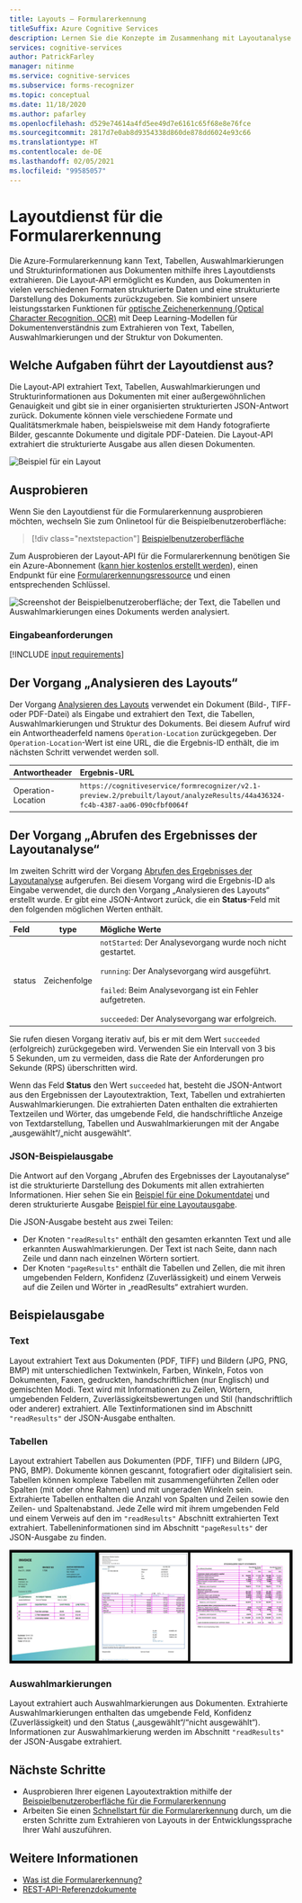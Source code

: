 ```yaml
---
title: Layouts – Formularerkennung
titleSuffix: Azure Cognitive Services
description: Lernen Sie die Konzepte im Zusammenhang mit Layoutanalyse mit der Formularerkennung-API (Verwendung und Einschränkungen) kennen.
services: cognitive-services
author: PatrickFarley
manager: nitinme
ms.service: cognitive-services
ms.subservice: forms-recognizer
ms.topic: conceptual
ms.date: 11/18/2020
ms.author: pafarley
ms.openlocfilehash: d529e74614a4fd5ee49d7e6161c65f68e8e76fce
ms.sourcegitcommit: 2817d7e0ab8d9354338d860de878dd6024e93c66
ms.translationtype: HT
ms.contentlocale: de-DE
ms.lasthandoff: 02/05/2021
ms.locfileid: "99585057"
---
```

# <a name="form-recognizer-layout-service"></a>Layoutdienst für die Formularerkennung

Die Azure-Formularerkennung kann Text, Tabellen, Auswahlmarkierungen und Strukturinformationen aus Dokumenten mithilfe ihres Layoutdiensts extrahieren. Die Layout-API ermöglicht es Kunden, aus Dokumenten in vielen verschiedenen Formaten strukturierte Daten und eine strukturierte Darstellung des Dokuments zurückzugeben. Sie kombiniert unsere leistungsstarken Funktionen für [optische Zeichenerkennung (Optical Character Recognition, OCR)](../computer-vision/concept-recognizing-text.md) mit Deep Learning-Modellen für Dokumentenverständnis zum Extrahieren von Text, Tabellen, Auswahlmarkierungen und der Struktur von Dokumenten. 

## <a name="what-does-the-layout-service-do"></a>Welche Aufgaben führt der Layoutdienst aus?

Die Layout-API extrahiert Text, Tabellen, Auswahlmarkierungen und Strukturinformationen aus Dokumenten mit einer außergewöhnlichen Genauigkeit und gibt sie in einer organisierten strukturierten JSON-Antwort zurück. Dokumente können viele verschiedene Formate und Qualitätsmerkmale haben, beispielsweise mit dem Handy fotografierte Bilder, gescannte Dokumente und digitale PDF-Dateien. Die Layout-API extrahiert die strukturierte Ausgabe aus allen diesen Dokumenten.

![Beispiel für ein Layout](./media/layout-tool-example.JPG)

## <a name="try-it-out"></a>Ausprobieren

Wenn Sie den Layoutdienst für die Formularerkennung ausprobieren möchten, wechseln Sie zum Onlinetool für die Beispielbenutzeroberfläche:

> [!div class="nextstepaction"]
> [Beispielbenutzeroberfläche](https://fott-preview.azurewebsites.net/)

Zum Ausprobieren der Layout-API für die Formularerkennung benötigen Sie ein Azure-Abonnement ([kann hier kostenlos erstellt werden](https://azure.microsoft.com/free/cognitive-services)), einen Endpunkt für eine [Formularerkennungsressource](https://ms.portal.azure.com/#create/Microsoft.CognitiveServicesFormRecognizer) und einen entsprechenden Schlüssel. 

![Screenshot der Beispielbenutzeroberfläche; der Text, die Tabellen und Auswahlmarkierungen eines Dokuments werden analysiert.](./media/analyze-layout.png)

### <a name="input-requirements"></a>Eingabeanforderungen 

[!INCLUDE [input requirements](./includes/input-requirements-receipts.md)]

## <a name="the-analyze-layout-operation"></a>Der Vorgang „Analysieren des Layouts“

Der Vorgang [Analysieren des Layouts](https://westcentralus.dev.cognitive.microsoft.com/docs/services/form-recognizer-api-v2-1-preview-2/operations/AnalyzeLayoutAsync) verwendet ein Dokument (Bild-, TIFF- oder PDF-Datei) als Eingabe und extrahiert den Text, die Tabellen, Auswahlmarkierungen und Struktur des Dokuments. Bei diesem Aufruf wird ein Antwortheaderfeld namens `Operation-Location` zurückgegeben. Der `Operation-Location`-Wert ist eine URL, die die Ergebnis-ID enthält, die im nächsten Schritt verwendet werden soll.

|Antwortheader| Ergebnis-URL |
|:-----|:----|
|Operation-Location | `https://cognitiveservice/formrecognizer/v2.1-preview.2/prebuilt/layout/analyzeResults/44a436324-fc4b-4387-aa06-090cfbf0064f` |

## <a name="the-get-analyze-layout-result-operation"></a>Der Vorgang „Abrufen des Ergebnisses der Layoutanalyse“

Im zweiten Schritt wird der Vorgang [Abrufen des Ergebnisses der Layoutanalyse](https://westcentralus.dev.cognitive.microsoft.com/docs/services/form-recognizer-api-v2-1-preview-2/operations/GetAnalyzeLayoutResult) aufgerufen. Bei diesem Vorgang wird die Ergebnis-ID als Eingabe verwendet, die durch den Vorgang „Analysieren des Layouts“ erstellt wurde. Er gibt eine JSON-Antwort zurück, die ein **Status**-Feld mit den folgenden möglichen Werten enthält. 

|Feld| type | Mögliche Werte |
|:-----|:----:|:----|
|status | Zeichenfolge | `notStarted`: Der Analysevorgang wurde noch nicht gestartet.<br /><br />`running`: Der Analysevorgang wird ausgeführt.<br /><br />`failed`: Beim Analysevorgang ist ein Fehler aufgetreten.<br /><br />`succeeded`: Der Analysevorgang war erfolgreich.|

Sie rufen diesen Vorgang iterativ auf, bis er mit dem Wert `succeeded` (erfolgreich) zurückgegeben wird. Verwenden Sie ein Intervall von 3 bis 5 Sekunden, um zu vermeiden, dass die Rate der Anforderungen pro Sekunde (RPS) überschritten wird.

Wenn das Feld **Status** den Wert `succeeded` hat, besteht die JSON-Antwort aus den Ergebnissen der Layoutextraktion, Text, Tabellen und extrahierten Auswahlmarkierungen. Die extrahierten Daten enthalten die extrahierten Textzeilen und Wörter, das umgebende Feld, die handschriftliche Anzeige von Textdarstellung, Tabellen und Auswahlmarkierungen mit der Angabe „ausgewählt“/„nicht ausgewählt“. 

### <a name="sample-json-output"></a>JSON-Beispielausgabe

Die Antwort auf den Vorgang „Abrufen des Ergebnisses der Layoutanalyse“ ist die strukturierte Darstellung des Dokuments mit allen extrahierten Informationen. Hier sehen Sie ein [Beispiel für eine Dokumentdatei](https://github.com/Azure-Samples/cognitive-services-REST-api-samples/tree/master/curl/form-recognizer/sample-layout.pdf) und deren strukturierte Ausgabe [Beispiel für eine Layoutausgabe](https://github.com/Azure-Samples/cognitive-services-REST-api-samples/tree/master/curl/form-recognizer/sample-layout-output.json).

Die JSON-Ausgabe besteht aus zwei Teilen: 
* Der Knoten `"readResults"` enthält den gesamten erkannten Text und alle erkannten Auswahlmarkierungen. Der Text ist nach Seite, dann nach Zeile und dann nach einzelnen Wörtern sortiert. 
* Der Knoten `"pageResults"` enthält die Tabellen und Zellen, die mit ihren umgebenden Feldern, Konfidenz (Zuverlässigkeit) und einem Verweis auf die Zeilen und Wörter in „readResults“ extrahiert wurden.

## <a name="example-output"></a>Beispielausgabe

### <a name="text"></a>Text

Layout extrahiert Text aus Dokumenten (PDF, TIFF) und Bildern (JPG, PNG, BMP) mit unterschiedlichen Textwinkeln, Farben, Winkeln, Fotos von Dokumenten, Faxen, gedruckten, handschriftlichen (nur Englisch) und gemischten Modi. Text wird mit Informationen zu Zeilen, Wörtern, umgebenden Feldern, Zuverlässigkeitsbewertungen und Stil (handschriftlich oder anderer) extrahiert. Alle Textinformationen sind im Abschnitt `"readResults"` der JSON-Ausgabe enthalten. 

### <a name="tables"></a>Tabellen

Layout extrahiert Tabellen aus Dokumenten (PDF, TIFF) und Bildern (JPG, PNG, BMP). Dokumente können gescannt, fotografiert oder digitalisiert sein. Tabellen können komplexe Tabellen mit zusammengeführten Zellen oder Spalten (mit oder ohne Rahmen) und mit ungeraden Winkeln sein. Extrahierte Tabellen enthalten die Anzahl von Spalten und Zeilen sowie den Zeilen- und Spaltenabstand. Jede Zelle wird mit ihrem umgebenden Feld und einem Verweis auf den im `"readResults"` Abschnitt extrahierten Text extrahiert. Tabelleninformationen sind im Abschnitt `"pageResults"` der JSON-Ausgabe zu finden. 

![Beispiel für Tabellen](./media/tables-example.jpg)

### <a name="selection-marks"></a>Auswahlmarkierungen

Layout extrahiert auch Auswahlmarkierungen aus Dokumenten. Extrahierte Auswahlmarkierungen enthalten das umgebende Feld, Konfidenz (Zuverlässigkeit) und den Status („ausgewählt“/“nicht ausgewählt“). Informationen zur Auswahlmarkierung werden im Abschnitt `"readResults"` der JSON-Ausgabe extrahiert. 

## <a name="next-steps"></a>Nächste Schritte

- Ausprobieren Ihrer eigenen Layoutextraktion mithilfe der [Beispielbenutzeroberfläche für die Formularerkennung](https://fott-preview.azurewebsites.net/)
- Arbeiten Sie einen [Schnellstart für die Formularerkennung](quickstarts/client-library.md) durch, um die ersten Schritte zum Extrahieren von Layouts in der Entwicklungssprache Ihrer Wahl auszuführen.

## <a name="see-also"></a>Weitere Informationen

* [Was ist die Formularerkennung?](./overview.md)
* [REST-API-Referenzdokumente](https://westcentralus.dev.cognitive.microsoft.com/docs/services/form-recognizer-api-v2-1-preview-2/operations/AnalyzeLayoutAsync)